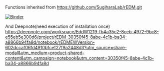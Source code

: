 Functions inherited from https://github.com/SugiharaLab/rEDM.git

[![Binder](https://mybinder.org/badge_logo.svg)](https://mybinder.org/v2/gh/EddW1219/ClinicalDetectionRepo/HEAD?labpath=rEDM_ClinicalDetection_EW_Version.ipynb)



And Deepnote(need execution of installation once) https://deepnote.com/workspace/EddW1219-fb4a35c2-8ceb-4972-9bc8-e55eb5e300d6/project/rEDM-30350f45-8abe-4c1b-ba34-a8866b94fa8d/notebook/rEDMEWVersion-602dccaf06fd4910b1cef27f9a2448d3?utm_source=share-modal&utm_medium=product-shared-content&utm_campaign=notebook&utm_content=30350f45-8abe-4c1b-ba34-a8866b94fa8d
